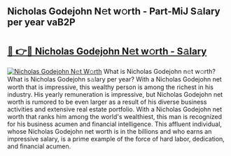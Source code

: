 ## Nicholas Godejohn N𝚎t w𝚘rth - Part-MiJ S𝚊lary per year vaB2P

# <h2><a href="http://gc46qa.nevu.top/?p=Nicholas+Godejohn">🔗 👉🔴 Nicholas Godejohn N𝚎t w𝚘rth - S𝚊lary</a></h2>

[![Nicholas Godejohn N𝚎t W𝚘rth](https://i.imgur.com/Oavwk0R.jpeg)](http://gc46qa.nevu.top/?p=Nicholas+Godejohn)
What is Nicholas Godejohn n𝚎t w𝚘rth? What is Nicholas Godejohn s𝚊lary per year?
With a Nicholas Godejohn net worth that is impressive, this wealthy person is among the richest in his industry. His yearly remuneration is impressive, but Nicholas Godejohn net worth is rumored to be even larger as a result of his diverse business activities and extensive real estate portfolio. With a Nicholas Godejohn net worth that ranks him among the world's wealthiest, this man is recognized for his business acumen and financial intelligence. This affluent individual, whose Nicholas Godejohn net worth is in the billions and who earns an impressive salary, is a prime example of the force of hard labor, dedication, and financial acumen.
